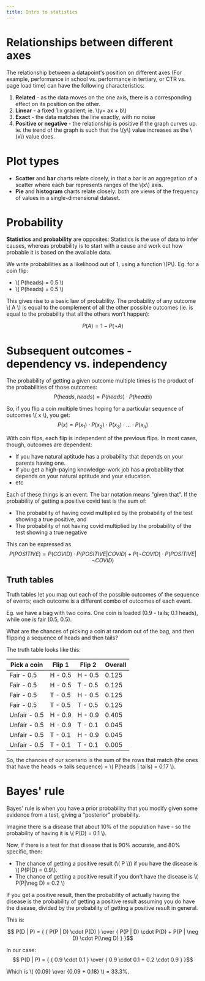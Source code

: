 ```yaml
---
title: Intro to statistics
---
```


# Relationships between different axes

The relationship between a datapoint's position on different axes (For example, performance in school vs. performance in tertiary, or CTR vs. page load time) can have the following characteristics:
1. **Related** - as the data moves on the one axis, there is a corresponding effect on its position on the other.
2. **Linear** - a fixed 1:x gradient; ie.  \\(y= ax + b\\)
3. **Exact** - the data matches the line exactly, with no noise
4. **Positive or negative** - the relationship is positive if the graph curves up.  ie. the trend of the graph is such that the \\(y\\) value increases as the \\(x\\) value does.

# Plot types

* **Scatter** and **bar** charts relate closely, in that a bar is an aggregation of a scatter where each bar represents ranges of the \\(x\\) axis.
* **Pie** and **histogram** charts relate closely: both are views of the frequency of values in a single-dimensional dataset.

# Probability

**Statistics** and **probability** are opposites: Statistics is the use of data to infer causes, whereas probability is to start with a cause and work out how probable it is based on the available data.

We write probabilities as a likelihood out of 1, using a function \\(P\\). Eg. for a coin flip:
* \\( P(heads) = 0.5 \\)
* \\( P(heads) = 0.5 \\)

This gives rise to a basic law of probability.  The probability of any outcome \\( A \\) is equal to the complement of all the other possible outcomes (ie. is equal to the probability that all the others won't happen):

$$ P(A) = 1 - P(\neg A) $$

# Subsequent outcomes - dependency vs. independency

The probability of getting a given outcome multiple times is the product of the probabilities of those outcomes:
$$ P(heads, heads) = P(heads) \cdot P(heads) $$

So, if you flip a coin multiple times hoping for a particular sequence of outcomes \\( x \\), you get:
$$ P(x) = P(x_1) \cdot P(x_2) \cdot P(x_3) \cdot ... \cdot P(x_n) $$

With coin flips, each flip is independent of the previous flips.  In most cases, though, outcomes are dependent:
* If you have natural aptitude has a probability that depends on your parents having one.
* If you get a high-paying knowledge-work job has a probability that depends on your natural aptitude and your education.
* etc

Each of these things is an event.  The bar notation means "given that".  If the probability of getting a positive covid test is the sum of:
* The probability of having covid multiplied by the probability of the test showing a true positive, and
* The probability of not having covid multiplied by the probability of the test showing a true negative

This can be expressed as 
$$ P(POSITIVE) = P(COVID) \cdot P(POSITIVE|COVID) + P(\neg COVID) \cdot P(POSITIVE|\neg COVID) $$

## Truth tables

Truth tables let you map out each of the possible outcomes of the sequence of events; each outcome is a different combo of outcomes of each event.

Eg. we have a bag with two coins.  One coin is loaded (0.9 - tails; 0.1 heads), while one is fair (0.5, 0.5).

What are the chances of picking a coin at random out of the bag, and then flipping a sequence of heads and then tails?

The truth table looks like this:

| Pick a coin  | Flip 1  | Flip 2  | Overall |
|--------------|---------|---------|---------|
| Fair - 0.5   | H - 0.5 | H - 0.5 | 0.125   |
| Fair - 0.5   | H - 0.5 | T - 0.5 | 0.125   |
| Fair - 0.5   | T - 0.5 | H - 0.5 | 0.125   |
| Fair - 0.5   | T - 0.5 | T - 0.5 | 0.125   |
| Unfair - 0.5 | H - 0.9 | H - 0.9 | 0.405   |
| Unfair - 0.5 | H - 0.9 | T - 0.1 | 0.045   |
| Unfair - 0.5 | T - 0.1 | H - 0.9 | 0.045   |
| Unfair - 0.5 | T - 0.1 | T - 0.1 | 0.005   | 

So, the chances of our scenario is the sum of the rows that match (the ones that have the heads -> tails sequence) = \\( P(heads \| tails) = 0.17 \\).

# Bayes' rule

Bayes' rule is when you have a prior probability that you modify given some evidence from a test, giving a "posterior" probability.

Imagine there is a disease that about 10% of the population have - so the probability of having it is \\( P(D) = 0.1 \\).

Now, if there is a test for that disease that is 90% accurate, and 80% specific, then:
* The chance of getting a positive result (\\( P \\)) if you have the disease is \\( P(P\|D) = 0.9\\).
* The chance of getting a positive result if you don't have the disease is \\( P(P\|\neg D) = 0.2 \\)

If you get a positive result, then the probability of actually having the disease is the probability of getting a positive result assuming you do have the disease, divided by the probability of getting a positive result in general.

This is:

$$ P(D | P) = {
    {
        P(P | D) \cdot P(D)
    } \over {
        P(P | D) \cdot P(D) + P(P | \neg D) \cdot P(\neg D)
    }
}$$

In our case:
$$ P(D | P) = {
    {
        0.9 \cdot 0.1
    } \over {
        0.9 \cdot 0.1 + 0.2 \cdot 0.9
    }
}$$

Which is \\( {0.09} \over {0.09 + 0.18} \\) = 33.3%.
